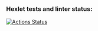 ### Hexlet tests and linter status:
[![Actions Status](https://github.com/9ickpic/layout-designer-project-56/actions/workflows/hexlet-check.yml/badge.svg)](https://github.com/9ickpic/layout-designer-project-56/actions)